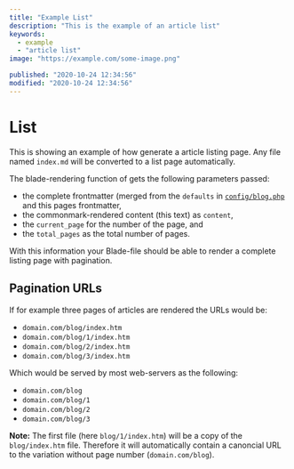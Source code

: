 ```yaml
---
title: "Example List"
description: "This is the example of an article list"
keywords:
  - example
  - "article list"
image: "https://example.com/some-image.png"

published: "2020-10-24 12:34:56"
modified: "2020-10-24 12:34:56"
---
```


# List

This is showing an example of how generate a article listing page. Any file named `index.md` will be converted to a list page automatically.

The blade-rendering function of gets the following parameters passed:

 - the complete frontmatter (merged from the `defaults` in [`config/blog.php`](https://github.com/spekulatius/laravel-commonmark-blog/blob/main/config/blog.php) and this pages frontmatter,
 - the commonmark-rendered content (this text) as `content`,
 - the `current_page` for the number of the page, and
 - the `total_pages` as the total number of pages.

With this information your Blade-file should be able to render a complete listing page with pagination.


## Pagination URLs

If for example three pages of articles are rendered the URLs would be:

 - `domain.com/blog/index.htm`
 - `domain.com/blog/1/index.htm`
 - `domain.com/blog/2/index.htm`
 - `domain.com/blog/3/index.htm`

Which would be served by most web-servers as the following:

 - `domain.com/blog`
 - `domain.com/blog/1`
 - `domain.com/blog/2`
 - `domain.com/blog/3`

**Note:** The first file (here `blog/1/index.htm`) will be a copy of the `blog/index.htm` file. Therefore it will automatically contain a canoncial URL to the variation without page number (`domain.com/blog`).
